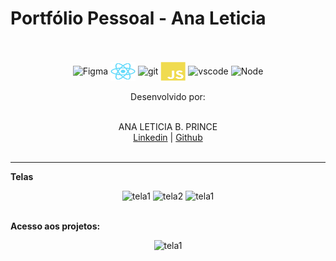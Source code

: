 # Portfólio Pessoal - Ana Leticia

<div align="center">
 
  <br>
  <br>
  <img align="center" alt="Figma" height="30" width="40" src="https://cdn.jsdelivr.net/gh/devicons/devicon/icons/figma/figma-original.svg" />
  <img align="center" alt="React" height="30" width="40" src="https://raw.githubusercontent.com/devicons/devicon/master/icons/react/react-original.svg">
  <img align="center" alt="git" height="30" width="40" src="https://cdn.jsdelivr.net/gh/devicons/devicon/icons/git/git-original.svg" />
  <img align="center" alt="Rafa-Js" height="30" width="40" src="https://raw.githubusercontent.com/devicons/devicon/master/icons/javascript/javascript-plain.svg">
  <img align="center" alt="vscode" height="30" width="40" src="https://cdn.jsdelivr.net/gh/devicons/devicon/icons/vscode/vscode-original.svg" />
  <img  align="center" alt="Node" height="30" width="40" src="https://cdn.jsdelivr.net/gh/devicons/devicon/icons/nodejs/nodejs-original.svg" />
  <br>
  <br>
  Desenvolvido por:
  <br>
  
  <br> ANA LETICIA B. PRINCE <br> 
  [Linkedin](https://www.linkedin.com/in/analeticiabacha) | [Github](https://github.com/analeticiabacha)
  <br>
  <br>
  
</div>

***

**Telas**

<div align="center" flwx-direction="row">
  <img alt="tela1" width="500" src="https://github.com/analeticiabacha/portfolio-ana-leticia/assets/30864314/4fbabf5b-bc24-42b9-b998-bd49f63f2050" />
  <img alt="tela2" width="500" src="https://github.com/analeticiabacha/portfolio-ana-leticia/assets/30864314/c4bbc7a1-33e1-4c2a-8300-1f44ee7293a2" />
   <img alt="tela1" width="500" src="https://github.com/analeticiabacha/portfolio-ana-leticia/assets/30864314/e5847f13-eed7-4027-b255-166381237485" />
</div>
<br>

**Acesso aos projetos:**
<div align="center" flwx-direction="row">
   <img alt="tela1" width="500" src="https://github.com/analeticiabacha/portfolio-ana-leticia/assets/30864314/b6295cdc-c4db-42c5-964f-58fd53e8a6ed" />
</div>
<br>
